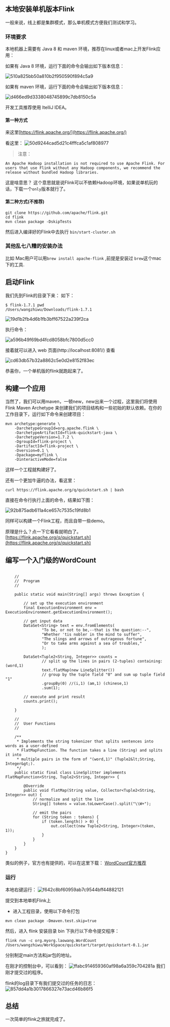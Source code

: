 ## 本地安装单机版本Flink

一般来说，线上都是集群模式，那么单机模式方便我们测试和学习。

### 环境要求

本地机器上需要有 Java 8 和 maven 环境，推荐在linux或者mac上开发Flink应用：

如果有 Java 8 环境，运行下面的命令会输出如下版本信息：

![510a825bb50a810b2f950590f894c5a9](Flink从入门到放弃(入门篇2)-本地环境搭建&构建第一个Flink应用.resources/34F234C6-C9D6-46AB-A864-652BE177B4CA.png)

如果有 maven 环境，运行下面的命令会输出如下版本信息：

![d466ed9d3338048745899c7db8150c5a](Flink从入门到放弃(入门篇2)-本地环境搭建&构建第一个Flink应用.resources/1A1D2049-1042-43E1-BE0B-6D9FAA8224BE.png)


开发工具推荐使用 ItelliJ IDEA。

#### 第一种方式

来这里[https://flink.apache.org/](https://flink.apache.org/)

看这里：
![50d9244cad5d21c4fffca5c1af808977](Flink从入门到放弃(入门篇2)-本地环境搭建&构建第一个Flink应用.resources/E0A8FC57-9184-4BE8-8D20-BDD91C3C44FD.png)

>注意：
```
An Apache Hadoop installation is not required to use Apache Flink. For users that use Flink without any Hadoop components, we recommend the release without bundled Hadoop libraries.
```

这是啥意思？
这个意思就是说Flink可以不依赖Hadoop环境，如果说单机玩的话，下载一个`only`版本就行了。


#### 第二种方式(不推荐)

```
git clone https://github.com/apache/flink.git 
cd flink
mvn clean package -DskipTests  
```
然后进入编译好的Flink中去执行 `bin/start-cluster.sh`

### 其他乱七八糟的安装办法

比如 Mac用户可以用`brew install apache-flink` ,前提是安装过 `brew`这个mac下的工具.

## 启动Flink

我们先到Flink的目录下来：
如下：
```
$ flink-1.7.1 pwd
/Users/wangzhiwu/Downloads/flink-1.7.1
```
![19d1b2fb4d6b1fb3bff67522a239f2ca](Flink从入门到放弃(入门篇2)-本地环境搭建&构建第一个Flink应用.resources/BE68C066-BD15-4FAF-B649-82D9B26F255D.png)

执行命令：

![a596b49f69bd4fcd8058bfc7800d5cc0](Flink从入门到放弃(入门篇2)-本地环境搭建&构建第一个Flink应用.resources/C88AEAF7-42B7-4AD1-A793-3E89EBE751E2.png)

接着就可以进入 web 页面(http://localhost:8081/) 查看

![cd63db57b32a8862c5e0d2e8152f83ec](Flink从入门到放弃(入门篇2)-本地环境搭建&构建第一个Flink应用.resources/DAEECBBB-0FB7-4D4E-B338-B3181C23B6CB.png)

恭喜你，一个单机版的flink就跑起来了。


## 构建一个应用

当然了，我们可以用maven，一顿new，new出来一个过程，这里我们将使用 Flink Maven Archetype 来创建我们的项目结构和一些初始的默认依赖。在你的工作目录下，运行如下命令来创建项目：

```
mvn archetype:generate \
    -DarchetypeGroupId=org.apache.flink \
    -DarchetypeArtifactId=flink-quickstart-java \
    -DarchetypeVersion=1.7.2 \
    -DgroupId=flink-project \
    -DartifactId=flink-project \
    -Dversion=0.1 \
    -Dpackage=myflink \
    -DinteractiveMode=false
```
这样一个工程就构建好了。

还有一个更加牛逼的办法，看这里：

```
curl https://flink.apache.org/q/quickstart.sh | bash
```
直接在命令行执行上面的命令，结果如下图：

![92b875adb611a4ce657c7535c19fd8b1](Flink从入门到放弃(入门篇2)-本地环境搭建&构建第一个Flink应用.resources/A78DC26C-BD00-44A9-9481-FE67B9BAE9CF.png)

同样可以构建一个Flink工程，而且自带一些demo。

原理是什么？点一下它看看就明白了。
[https://flink.apache.org/q/quickstart.sh](https://flink.apache.org/q/quickstart.sh)


## 编写一个入门级的WordCount

```public class WordCount {

	//
	//	Program
	//

	public static void main(String[] args) throws Exception {

		// set up the execution environment
		final ExecutionEnvironment env = ExecutionEnvironment.getExecutionEnvironment();

		// get input data
		DataSet<String> text = env.fromElements(
				"To be, or not to be,--that is the question:--",
				"Whether 'tis nobler in the mind to suffer",
				"The slings and arrows of outrageous fortune",
				"Or to take arms against a sea of troubles,"
				);

		DataSet<Tuple2<String, Integer>> counts =
				// split up the lines in pairs (2-tuples) containing: (word,1)
				text.flatMap(new LineSplitter())
				// group by the tuple field "0" and sum up tuple field "1"
				.groupBy(0) //(i,1) (am,1) (chinese,1)
				.sum(1);

		// execute and print result
		counts.print();

	}

	//
	// 	User Functions
	//

	/**
	 * Implements the string tokenizer that splits sentences into words as a user-defined
	 * FlatMapFunction. The function takes a line (String) and splits it into
	 * multiple pairs in the form of "(word,1)" (Tuple2&lt;String, Integer&gt;).
	 */
	public static final class LineSplitter implements FlatMapFunction<String, Tuple2<String, Integer>> {

		@Override
		public void flatMap(String value, Collector<Tuple2<String, Integer>> out) {
			// normalize and split the line
			String[] tokens = value.toLowerCase().split("\\W+");

			// emit the pairs
			for (String token : tokens) {
				if (token.length() > 0) {
					out.collect(new Tuple2<String, Integer>(token, 1));
				}
			}
		}
	}
}
```

类似的例子，官方也有提供的，可以在这里下载：
[WordCount官方推荐](https://github.com/apache/flink/blob/master/flink-examples/flink-examples-batch/src/main/java/org/apache/flink/examples/java/wordcount/WordCount.java)

### 运行

本地右键运行：
![f642c8bf60959ab7c9544bff44882121](Flink从入门到放弃(入门篇2)-本地环境搭建&构建第一个Flink应用.resources/8F0D8EF2-5C0B-4067-AA87-31D7A0DC16C7.png)

提交到本地单机Flink上

* 进入工程目录，使用以下命令打包
```
mvn clean package -Dmaven.test.skip=true
```
然后，进入 flink 安装目录 bin 下执行以下命令提交程序：
```
flink run -c org.myorg.laowang.WordCount /Users/wangzhiwu/WorkSpace/quickstart/target/quickstart-0.1.jar
```
分别制定main方法和jar包的地址。

在刚才的控制台中，可以看到：
![ffabc914659360af98a6a359c704281a](Flink从入门到放弃(入门篇2)-本地环境搭建&构建第一个Flink应用.resources/EB619900-BBDE-4E32-9089-0DC867FF9220.png)
我们刚才提交过的程序。

flink的log目录下有我们提交过的任务的日志：
![857dd4a1b3017866327e73acd46b86f5](Flink从入门到放弃(入门篇2)-本地环境搭建&构建第一个Flink应用.resources/620369FB-ABCA-4184-AA90-C7FEDB114B07.png)



## 总结

一次简单的flink之旅就完成了。
